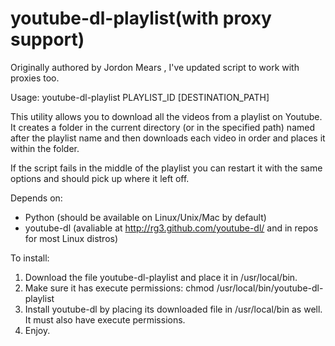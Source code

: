 youtube-dl-playlist(with proxy support)
=======================================

Originally authored by Jordon Mears _<jordoncm at gmail dot com>_,
I've updated script to work with proxies too. 

Usage: youtube-dl-playlist PLAYLIST\_ID [DESTINATION_PATH]

This utility allows you to download all the videos from a playlist on Youtube. 
It creates a folder in the current directory (or in the specified path) named 
after the playlist name and then downloads each video in order and places it 
within the folder.

If the script fails in the middle of the playlist you can restart it with the 
same options and should pick up where it left off.

Depends on:
 - Python (should be available on Linux/Unix/Mac by default)
 - youtube-dl (avaliable at http://rg3.github.com/youtube-dl/ and in repos for 
   most Linux distros)

To install:
1. Download the file youtube-dl-playlist and place it in /usr/local/bin.
2. Make sure it has execute permissions: 
   chmod /usr/local/bin/youtube-dl-playlist
3. Install youtube-dl by placing its downloaded file in /usr/local/bin as well. 
   It must also have execute permissions.
4. Enjoy.
